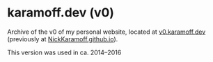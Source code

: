 # karamoff.dev (v0)

Archive of the v0 of my personal website, located at [v0.karamoff.dev](https://v0.karamoff.dev)
(previously at [NickKaramoff.github.io](https://NickKaramoff.github.io)).

This version was used in ca. 2014–2016
